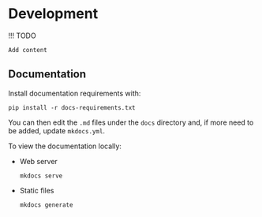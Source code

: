 # Development

!!! TODO

    Add content

## Documentation
Install documentation requirements with:
```
pip install -r docs-requirements.txt
```

You can then edit the `.md` files under the `docs` directory and, if more need to be added, update `mkdocs.yml`.

To view the documentation locally:

* Web server
  ```
  mkdocs serve
  ```
* Static files
  ```
  mkdocs generate
  ```
